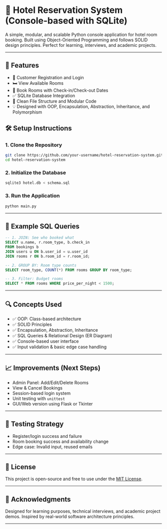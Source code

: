 # 🏨 Hotel Reservation System (Console-based with SQLite)

A simple, modular, and scalable Python console application for hotel room booking. Built using Object-Oriented Programming and follows SOLID design principles. Perfect for learning, interviews, and academic projects.

---

## 📌 Features

- 👤 Customer Registration and Login
- 🛏 View Available Rooms
- 📅 Book Rooms with Check-in/Check-out Dates
- ✅ SQLite Database Integration
- 🧱 Clean File Structure and Modular Code
- 💡 Designed with OOP, Encapsulation, Abstraction, Inheritance, and Polymorphism

## 🛠️ Setup Instructions

### 1. Clone the Repository

```bash
git clone https://github.com/your-username/hotel-reservation-system.git
cd hotel-reservation-system
````

### 2. Initialize the Database

```bash
sqlite3 hotel.db < schema.sql
```

### 3. Run the Application

```bash
python main.py
```

---

## 🧠 Example SQL Queries

```sql
-- 1. JOIN: See who booked what
SELECT u.name, r.room_type, b.check_in
FROM bookings b
JOIN users u ON b.user_id = u.user_id
JOIN rooms r ON b.room_id = r.room_id;

-- 2. GROUP BY: Room type counts
SELECT room_type, COUNT(*) FROM rooms GROUP BY room_type;

-- 3. Filter: Budget rooms
SELECT * FROM rooms WHERE price_per_night < 1500;
```

---

## 🔍 Concepts Used

* ✅ OOP: Class-based architecture
* ✅ SOLID Principles
* ✅ Encapsulation, Abstraction, Inheritance
* ✅ SQL Queries & Relational Design (ER Diagram)
* ✅ Console-based user interface
* ✅ Input validation & basic edge case handling

---

## 📈 Improvements (Next Steps)

* Admin Panel: Add/Edit/Delete Rooms
* View & Cancel Bookings
* Session-based login system
* Unit testing with `unittest`
* GUI/Web version using Flask or Tkinter

---

## 🧪 Testing Strategy

* Register/login success and failure
* Room booking success and availability change
* Edge case: Invalid input, reused emails

---

## 📄 License

This project is open-source and free to use under the [MIT License](LICENSE).

---

## 🙌 Acknowledgments

Designed for learning purposes, technical interviews, and academic project demos. Inspired by real-world software architecture principles.

---

